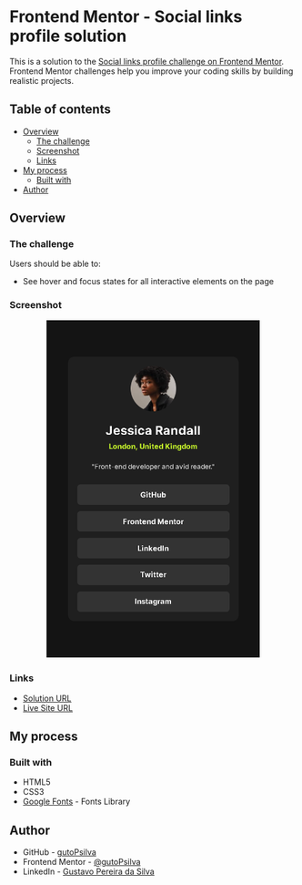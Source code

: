 # Frontend Mentor - Social links profile solution

This is a solution to the [Social links profile challenge on Frontend Mentor](https://www.frontendmentor.io/challenges/social-links-profile-UG32l9m6dQ). Frontend Mentor challenges help you improve your coding skills by building realistic projects. 

## Table of contents

- [Overview](#overview)
  - [The challenge](#the-challenge)
  - [Screenshot](#screenshot)
  - [Links](#links)
- [My process](#my-process)
  - [Built with](#built-with)
- [Author](#author)

## Overview

### The challenge

Users should be able to:

- See hover and focus states for all interactive elements on the page

### Screenshot

<div align="center">
  <img src="./assets/screenshot/mobile.png" width="375px" alt="Mobile screenshot">
</div>

### Links

- [Solution URL](https://your-solution-url.com)
- [Live Site URL](https://gutopsilva.github.io/FrontEnd-Mentor/023.%20social-links-profile-main/index.html)

## My process

### Built with

- HTML5
- CSS3
- [Google Fonts](https://fonts.google.com/) - Fonts Library

## Author

- GitHub - [gutoPsilva](https://github.com/gutoPsilva)
- Frontend Mentor - [@gutoPsilva](https://www.frontendmentor.io/profile/gutoPsilva)
- LinkedIn - [Gustavo Pereira da Silva](https://www.linkedin.com/in/gustavo-pereira-da-silva-b5b684247/)
